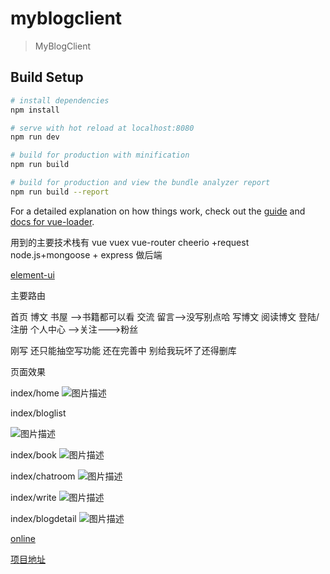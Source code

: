 # myblogclient

> MyBlogClient

## Build Setup

``` bash
# install dependencies
npm install

# serve with hot reload at localhost:8080
npm run dev

# build for production with minification
npm run build

# build for production and view the bundle analyzer report
npm run build --report
```

For a detailed explanation on how things work, check out the [guide](http://vuejs-templates.github.io/webpack/) and [docs for vue-loader](http://vuejs.github.io/vue-loader).

用到的主要技术栈有 
vue vuex vue-router 
cheerio +request 
node.js+mongoose + express 做后端

[element-ui](http://element.eleme.io/#/)

主要路由

首页
博文 
书屋 -->书籍都可以看
交流
留言-->没写别点哈
写博文
阅读博文
登陆/注册
个人中心 -->关注--->粉丝

刚写 还只能抽空写功能 还在完善中 别给我玩坏了还得删库

页面效果

index/home
![图片描述](//img.mukewang.com/5be3af0a0001b1ec16490937.png)

index/bloglist

![图片描述](//img.mukewang.com/5be193c200017f0114770771.png)

index/book
![图片描述](//img.mukewang.com/5be193e000010dd715310742.png)

index/chatroom
![图片描述](//img.mukewang.com/5be193fd0001554615560753.png)


index/write
![图片描述](//img.mukewang.com/5be3aee30001225315380846.png)

index/blogdetail
![图片描述](//img.mukewang.com/5be19450000142a314560763.png)



[online](http://47.100.6.121:8060)

[项目地址](https://github.com/LF1314/blog-client)



